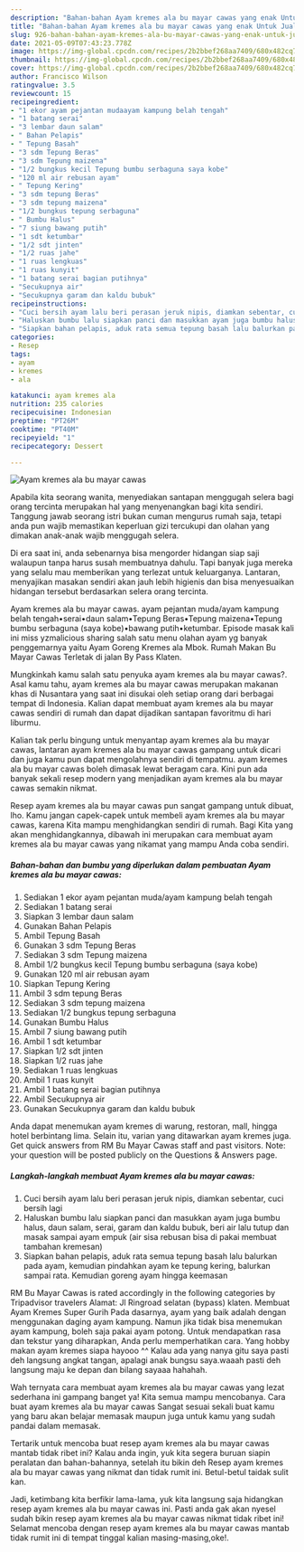 ```yaml
---
description: "Bahan-bahan Ayam kremes ala bu mayar cawas yang enak Untuk Jualan"
title: "Bahan-bahan Ayam kremes ala bu mayar cawas yang enak Untuk Jualan"
slug: 926-bahan-bahan-ayam-kremes-ala-bu-mayar-cawas-yang-enak-untuk-jualan
date: 2021-05-09T07:43:23.778Z
image: https://img-global.cpcdn.com/recipes/2b2bbef268aa7409/680x482cq70/ayam-kremes-ala-bu-mayar-cawas-foto-resep-utama.jpg
thumbnail: https://img-global.cpcdn.com/recipes/2b2bbef268aa7409/680x482cq70/ayam-kremes-ala-bu-mayar-cawas-foto-resep-utama.jpg
cover: https://img-global.cpcdn.com/recipes/2b2bbef268aa7409/680x482cq70/ayam-kremes-ala-bu-mayar-cawas-foto-resep-utama.jpg
author: Francisco Wilson
ratingvalue: 3.5
reviewcount: 15
recipeingredient:
- "1 ekor ayam pejantan mudaayam kampung belah tengah"
- "1 batang serai"
- "3 lembar daun salam"
- " Bahan Pelapis"
- " Tepung Basah"
- "3 sdm Tepung Beras"
- "3 sdm Tepung maizena"
- "1/2 bungkus kecil Tepung bumbu serbaguna saya kobe"
- "120 ml air rebusan ayam"
- " Tepung Kering"
- "3 sdm tepung Beras"
- "3 sdm tepung maizena"
- "1/2 bungkus tepung serbaguna"
- " Bumbu Halus"
- "7 siung bawang putih"
- "1 sdt ketumbar"
- "1/2 sdt jinten"
- "1/2 ruas jahe"
- "1 ruas lengkuas"
- "1 ruas kunyit"
- "1 batang serai bagian putihnya"
- "Secukupnya air"
- "Secukupnya garam dan kaldu bubuk"
recipeinstructions:
- "Cuci bersih ayam lalu beri perasan jeruk nipis, diamkan sebentar, cuci bersih lagi"
- "Haluskan bumbu lalu siapkan panci dan masukkan ayam juga bumbu halus, daun salam, serai, garam dan kaldu bubuk, beri air lalu tutup dan masak sampai ayam empuk (air sisa rebusan bisa di pakai membuat tambahan kremesan)"
- "Siapkan bahan pelapis, aduk rata semua tepung basah lalu balurkan pada ayam, kemudian pindahkan ayam ke tepung kering, balurkan sampai rata. Kemudian goreng ayam hingga keemasan"
categories:
- Resep
tags:
- ayam
- kremes
- ala

katakunci: ayam kremes ala 
nutrition: 235 calories
recipecuisine: Indonesian
preptime: "PT26M"
cooktime: "PT40M"
recipeyield: "1"
recipecategory: Dessert

---
```



![Ayam kremes ala bu mayar cawas](https://img-global.cpcdn.com/recipes/2b2bbef268aa7409/680x482cq70/ayam-kremes-ala-bu-mayar-cawas-foto-resep-utama.jpg)

Apabila kita seorang wanita, menyediakan santapan menggugah selera bagi orang tercinta merupakan hal yang menyenangkan bagi kita sendiri. Tanggung jawab seorang istri bukan cuman mengurus rumah saja, tetapi anda pun wajib memastikan keperluan gizi tercukupi dan olahan yang dimakan anak-anak wajib menggugah selera.

Di era  saat ini, anda sebenarnya bisa mengorder hidangan siap saji walaupun tanpa harus susah membuatnya dahulu. Tapi banyak juga mereka yang selalu mau memberikan yang terlezat untuk keluarganya. Lantaran, menyajikan masakan sendiri akan jauh lebih higienis dan bisa menyesuaikan hidangan tersebut berdasarkan selera orang tercinta. 

Ayam kremes ala bu mayar cawas. ayam pejantan muda/ayam kampung belah tengah•serai•daun salam•Tepung Beras•Tepung maizena•Tepung bumbu serbaguna (saya kobe)•bawang putih•ketumbar. Episode masak kali ini miss yzmalicious sharing salah satu menu olahan ayam yg banyak penggemarnya yaitu Ayam Goreng Kremes ala Mbok. Rumah Makan Bu Mayar Cawas Terletak di jalan By Pass Klaten.

Mungkinkah kamu salah satu penyuka ayam kremes ala bu mayar cawas?. Asal kamu tahu, ayam kremes ala bu mayar cawas merupakan makanan khas di Nusantara yang saat ini disukai oleh setiap orang dari berbagai tempat di Indonesia. Kalian dapat membuat ayam kremes ala bu mayar cawas sendiri di rumah dan dapat dijadikan santapan favoritmu di hari liburmu.

Kalian tak perlu bingung untuk menyantap ayam kremes ala bu mayar cawas, lantaran ayam kremes ala bu mayar cawas gampang untuk dicari dan juga kamu pun dapat mengolahnya sendiri di tempatmu. ayam kremes ala bu mayar cawas boleh dimasak lewat beragam cara. Kini pun ada banyak sekali resep modern yang menjadikan ayam kremes ala bu mayar cawas semakin nikmat.

Resep ayam kremes ala bu mayar cawas pun sangat gampang untuk dibuat, lho. Kamu jangan capek-capek untuk membeli ayam kremes ala bu mayar cawas, karena Kita mampu menghidangkan sendiri di rumah. Bagi Kita yang akan menghidangkannya, dibawah ini merupakan cara membuat ayam kremes ala bu mayar cawas yang nikamat yang mampu Anda coba sendiri.

<!--inarticleads1-->

##### Bahan-bahan dan bumbu yang diperlukan dalam pembuatan Ayam kremes ala bu mayar cawas:

1. Sediakan 1 ekor ayam pejantan muda/ayam kampung belah tengah
1. Sediakan 1 batang serai
1. Siapkan 3 lembar daun salam
1. Gunakan  Bahan Pelapis
1. Ambil  Tepung Basah
1. Gunakan 3 sdm Tepung Beras
1. Sediakan 3 sdm Tepung maizena
1. Ambil 1/2 bungkus kecil Tepung bumbu serbaguna (saya kobe)
1. Gunakan 120 ml air rebusan ayam
1. Siapkan  Tepung Kering
1. Ambil 3 sdm tepung Beras
1. Sediakan 3 sdm tepung maizena
1. Sediakan 1/2 bungkus tepung serbaguna
1. Gunakan  Bumbu Halus
1. Ambil 7 siung bawang putih
1. Ambil 1 sdt ketumbar
1. Siapkan 1/2 sdt jinten
1. Siapkan 1/2 ruas jahe
1. Sediakan 1 ruas lengkuas
1. Ambil 1 ruas kunyit
1. Ambil 1 batang serai bagian putihnya
1. Ambil Secukupnya air
1. Gunakan Secukupnya garam dan kaldu bubuk


Anda dapat menemukan ayam kremes di warung, restoran, mall, hingga hotel berbintang lima. Selain itu, varian yang ditawarkan ayam kremes juga. Get quick answers from RM Bu Mayar Cawas staff and past visitors. Note: your question will be posted publicly on the Questions &amp; Answers page. 

<!--inarticleads2-->

##### Langkah-langkah membuat Ayam kremes ala bu mayar cawas:

1. Cuci bersih ayam lalu beri perasan jeruk nipis, diamkan sebentar, cuci bersih lagi
1. Haluskan bumbu lalu siapkan panci dan masukkan ayam juga bumbu halus, daun salam, serai, garam dan kaldu bubuk, beri air lalu tutup dan masak sampai ayam empuk (air sisa rebusan bisa di pakai membuat tambahan kremesan)
1. Siapkan bahan pelapis, aduk rata semua tepung basah lalu balurkan pada ayam, kemudian pindahkan ayam ke tepung kering, balurkan sampai rata. Kemudian goreng ayam hingga keemasan


RM Bu Mayar Cawas is rated accordingly in the following categories by Tripadvisor travelers Alamat: Jl Ringroad selatan (bypass) klaten. Membuat Ayam Kremes Super Gurih Pada dasarnya, ayam yang baik adalah dengan menggunakan daging ayam kampung. Namun jika tidak bisa menemukan ayam kampung, boleh saja pakai ayam potong. Untuk mendapatkan rasa dan tekstur yang diharapkan, Anda perlu memperhatikan cara. Yang hobby makan ayam kremes siapa hayooo ^^ Kalau ada yang nanya gitu saya pasti deh langsung angkat tangan, apalagi anak bungsu saya.waaah pasti deh langsung maju ke depan dan bilang sayaaa hahahah. 

Wah ternyata cara membuat ayam kremes ala bu mayar cawas yang lezat sederhana ini gampang banget ya! Kita semua mampu mencobanya. Cara buat ayam kremes ala bu mayar cawas Sangat sesuai sekali buat kamu yang baru akan belajar memasak maupun juga untuk kamu yang sudah pandai dalam memasak.

Tertarik untuk mencoba buat resep ayam kremes ala bu mayar cawas mantab tidak ribet ini? Kalau anda ingin, yuk kita segera buruan siapin peralatan dan bahan-bahannya, setelah itu bikin deh Resep ayam kremes ala bu mayar cawas yang nikmat dan tidak rumit ini. Betul-betul taidak sulit kan. 

Jadi, ketimbang kita berfikir lama-lama, yuk kita langsung saja hidangkan resep ayam kremes ala bu mayar cawas ini. Pasti anda gak akan nyesel sudah bikin resep ayam kremes ala bu mayar cawas nikmat tidak ribet ini! Selamat mencoba dengan resep ayam kremes ala bu mayar cawas mantab tidak rumit ini di tempat tinggal kalian masing-masing,oke!.

